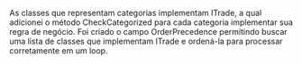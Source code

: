 As classes que representam categorias implementam ITrade, a qual adicionei o método CheckCategorized para cada categoria implementar sua regra de negócio.
Foi criado o campo OrderPrecedence permitindo buscar uma lista de classes que implementam ITrade e ordená-la para processar corretamente em um loop.

